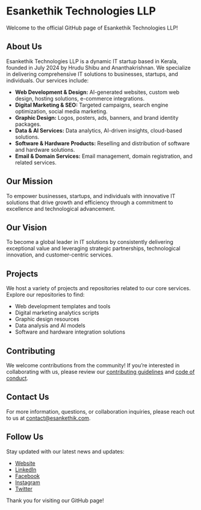 # Esankethik Technologies LLP

Welcome to the official GitHub page of Esankethik Technologies LLP!

## About Us

Esankethik Technologies LLP is a dynamic IT startup based in Kerala, founded in July 2024 by Hrudu Shibu and Ananthakrishnan. We specialize in delivering comprehensive IT solutions to businesses, startups, and individuals. Our services include:

- **Web Development & Design:** AI-generated websites, custom web design, hosting solutions, e-commerce integrations.
- **Digital Marketing & SEO:** Targeted campaigns, search engine optimization, social media marketing.
- **Graphic Design:** Logos, posters, ads, banners, and brand identity packages.
- **Data & AI Services:** Data analytics, AI-driven insights, cloud-based solutions.
- **Software & Hardware Products:** Reselling and distribution of software and hardware solutions.
- **Email & Domain Services:** Email management, domain registration, and related services.

## Our Mission

To empower businesses, startups, and individuals with innovative IT solutions that drive growth and efficiency through a commitment to excellence and technological advancement.

## Our Vision

To become a global leader in IT solutions by consistently delivering exceptional value and leveraging strategic partnerships, technological innovation, and customer-centric services.

## Projects

We host a variety of projects and repositories related to our core services. Explore our repositories to find:

- Web development templates and tools
- Digital marketing analytics scripts
- Graphic design resources
- Data analysis and AI models
- Software and hardware integration solutions

## Contributing

We welcome contributions from the community! If you’re interested in collaborating with us, please review our [contributing guidelines](CONTRIBUTING.md) and [code of conduct](CODE_OF_CONDUCT.md).

## Contact Us

For more information, questions, or collaboration inquiries, please reach out to us at [contact@esankethik.com](mailto:contact@esankethik.com).

## Follow Us

Stay updated with our latest news and updates:

- [Website](https://www.esankethik.com)
- [LinkedIn](https://www.linkedin.com/company/esankethik)
- [Facebook](https://www.facebook.com/esankethik)
- [Instagram](https://www.instagram.com/esankethik)
- [Twitter](https://twitter.com/esankethik)

Thank you for visiting our GitHub page!
